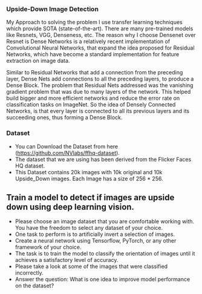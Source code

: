 ### Upside-Down Image Detection

My Approach to solving the problem I use transfer learning techniques which provide SOTA (state-of-the-art). There are many pre-trained models like Resnets, VGG, Denseness, etc. The reason why I choose Densenet over Resnet is Dense Networks is a relatively recent implementation of Convolutional Neural Networks, that expand the idea proposed for Residual Networks, which have become a standard implementation for feature extraction on image data. 

Similar to Residual Networks that add a connection from the preceding layer, Dense Nets add connections to all the preceding layers, to produce a Dense Block. The problem that Residual Nets addressed was the vanishing gradient problem that was due to many layers of the network. This helped build bigger and more efficient networks and reduce the error rate on classification tasks on ImageNet. So the idea of Densely Connected Networks, is that every layer is connected to all its previous layers and its succeeding ones, thus forming a Dense Block.

### Dataset
* You can Download the Dataset from here (https://github.com/NVlabs/ffhq-dataset).
* The dataset that we are using has been derived from the Flicker Faces HQ dataset.
* This Dataset contains 20k images with 10k original and 10k Upside_Down images. Each Image has a size of 256 * 256.

## Train a model to detect if images are upside down using deep learning vision.
* Please choose an image dataset that you are comfortable working with. You have the freedom to select any dataset of your choice.
* One task to perform is to artificially invert a selection of images.
* Create a neural network using Tensorflow, PyTorch, or any other framework of your choice.
* The task is to train the model to classify the orientation of images until it achieves a satisfactory level of accuracy.
* Please take a look at some of the images that were classified incorrectly.
* Answer the question: What is one idea to improve model performance on the dataset?


